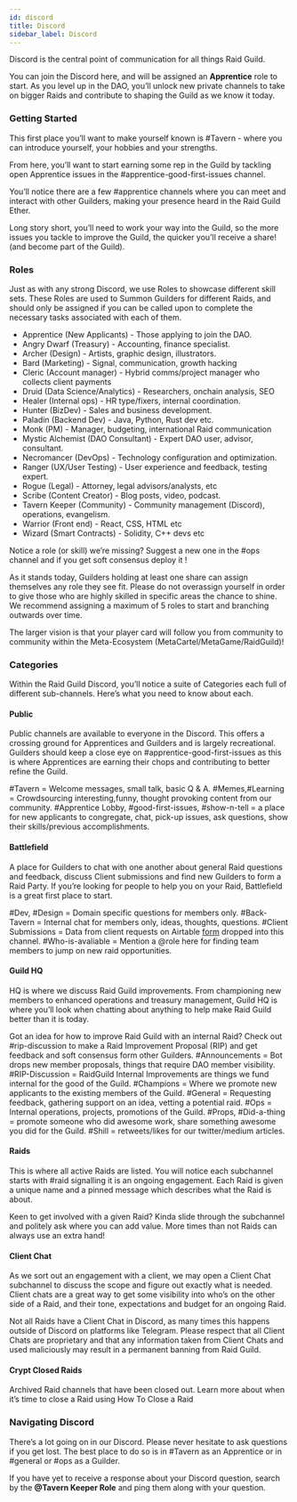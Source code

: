 ```yaml
---
id: discord
title: Discord
sidebar_label: Discord
---
```


Discord is the central point of communication for all things Raid Guild.

You can join the Discord here, and will be assigned an **Apprentice** role to start. As you level up in the DAO, you’ll unlock new private channels to take on bigger Raids and contribute to shaping the Guild as we know it today.

### Getting Started

This first place you’ll want to make yourself known is #Tavern - where you can introduce yourself, your hobbies and your strengths.

From here, you’ll want to start earning some rep in the Guild by tackling open Apprentice issues in the #apprentice-good-first-issues channel.

You’ll notice there are a few #apprentice channels where you can meet and interact with other Guilders, making your presence heard in the Raid Guild Ether.

Long story short, you’ll need to work your way into the Guild, so the more issues you tackle to improve the Guild, the quicker you’ll receive a share! (and become part of the Guild).

### Roles

Just as with any strong Discord, we use Roles to showcase different skill sets. These Roles are used to Summon Guilders for different Raids, and should only be assigned if you can be called upon to complete the necessary tasks associated with each of them.

* Apprentice (New Applicants) -  Those applying to join the DAO.
* Angry Dwarf (Treasury) - Accounting, finance specialist.
* Archer (Design) - Artists, graphic design, illustrators.
* Bard (Marketing) - Signal, communication, growth hacking
* Cleric (Account manager) - Hybrid comms/project manager who collects client payments
* Druid (Data Science/Analytics) - Researchers, onchain analysis, SEO
* Healer (Internal ops) - HR type/fixers, internal coordination.
* Hunter (BizDev) - Sales and business development.
* Paladin (Backend Dev) - Java, Python, Rust dev etc.
* Monk (PM) - Manager, budgeting, international Raid communication
* Mystic Alchemist (DAO Consultant) - Expert DAO user, advisor, consultant.
* Necromancer (DevOps) - Technology configuration and optimization.
* Ranger (UX/User Testing) - User experience and feedback, testing expert.
* Rogue (Legal) - Attorney, legal advisors/analysts, etc
* Scribe (Content Creator) - Blog posts, video, podcast.
* Tavern Keeper (Community) - Community management (Discord), operations, evangelism.
* Warrior (Front end) - React, CSS, HTML etc
* Wizard (Smart Contracts) - Solidity, C++ devs etc

Notice a role (or skill) we’re missing? Suggest a new one in the #ops channel and if you get soft consensus deploy it ! 


As it stands today, Guilders holding at least one share can assign themselves any role they see fit. Please do not overassign yourself in order to give those who are highly skilled in specific areas the chance to shine. We recommend assigning a maximum of 5 roles to start and branching outwards over time.

The larger vision is that your player card will follow you from community to community within the Meta-Ecosystem (MetaCartel/MetaGame/RaidGuild)!

### Categories

Within the Raid Guild Discord, you’ll notice a suite of Categories each full of different sub-channels. Here’s what you need to know about each.

#### Public
Public channels are available to everyone in the Discord. This offers a crossing ground for Apprentices and Guilders and is largely recreational. Guilders should keep a close eye on #apprentice-good-first-issues as this is where Apprentices are earning their chops and contributing to better refine the Guild.

#Tavern = Welcome messages, small talk, basic Q & A.
#Memes,#Learning = Crowdsourcing interesting,funny, thought provoking content from our community.
#Apprentice Lobby, #good-first-issues, #show-n-tell = a place for new applicants to congregate, chat, pick-up issues, ask questions, show their skills/previous accomplishments.

#### Battlefield

A place for Guilders to chat with one another about general Raid questions and feedback, discuss Client submissions and find new Guilders to form a Raid Party. If you’re looking for people to help you on your Raid, Battlefield is a great first place to start.

#Dev, #Design = Domain specific questions for members only.
#Back-Tavern = Internal chat for members only, ideas, thoughts, questions.
#Client Submissions = Data from client requests on Airtable [form](https://raidguild.org/hire) dropped into this channel.
#Who-is-avaliable = Mention a @role here for finding team members to jump on new raid opportunities.


#### Guild HQ

HQ is where we discuss Raid Guild improvements. From championing new members to enhanced operations and treasury management, Guild HQ is where you’ll look when chatting about anything to help make Raid Guild better than it is today.

Got an idea for how to improve Raid Guild with an internal Raid? Check out #rip-discussion to make a Raid Improvement Proposal (RIP) and get feedback and soft consensus form other Guilders.
#Announcements = Bot drops new member proposals, things that require DAO member visibility.
#RIP-Discussion = RaidGuild Internal Improvements are things we fund internal for the good of the Guild.
#Champions = Where we promote new applicants to the existing members of the Guild.
#General = Requesting feedback, gathering support on an idea, vetting a potential raid.
#Ops = Internal operations, projects, promotions of the Guild.
#Props, #Did-a-thing = promote someone who did awesome work, share something awesome you did for the Guild.
#Shill = retweets/likes for our twitter/medium articles.

#### Raids

This is where all active Raids are listed. You will notice each subchannel starts with #raid signalling it is an ongoing engagement. Each Raid is given a unique name and a pinned message which describes what the Raid is about.

Keen to get involved with a given Raid? Kinda slide through the subchannel and politely ask where you can add value. More times than not Raids can always use an extra hand!

#### Client Chat

As we sort out an engagement with a client, we may open a Client Chat subchannel to discuss the scope and figure out exactly what is needed. Client chats are a great way to get some visibility into who’s on the other side of a Raid, and their tone, expectations and budget for an ongoing Raid.

Not all Raids have a Client Chat in Discord, as many times this happens outside of Discord on platforms like Telegram. Please respect that all Client Chats are proprietary and that any information taken from Client Chats and used maliciously may result in a permanent banning from Raid Guild.

#### Crypt Closed Raids

Archived Raid channels that have been closed out. Learn more about when it’s time to close a Raid using How To Close a Raid

### Navigating Discord

There’s a lot going on in our Discord. Please never hesitate to ask questions if you get lost. The best place to do so is in #Tavern as an Apprentice or in #general or #ops as a Guilder.

If you have yet to receive a response about your Discord question, search by the **@Tavern Keeper Role** and ping them along with your question.